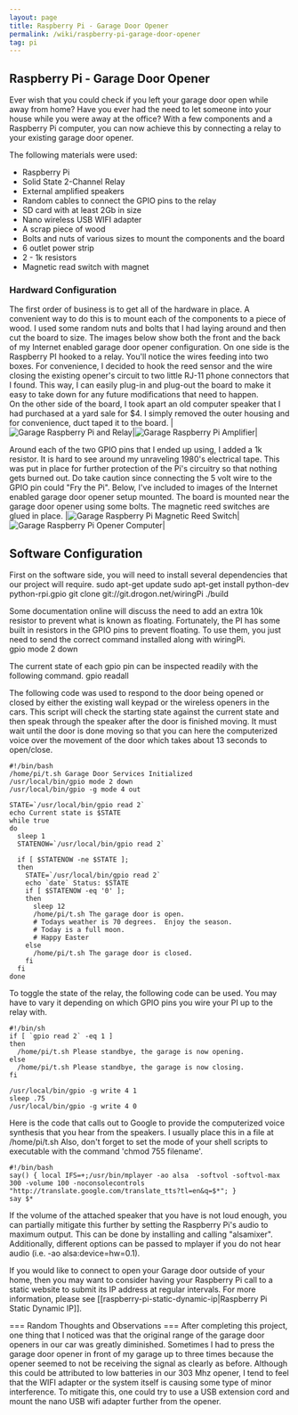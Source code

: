```yaml
---
layout: page
title: Raspberry Pi - Garage Door Opener
permalink: /wiki/raspberry-pi-garage-door-opener
tag: pi
---
```


## Raspberry Pi - Garage Door Opener

Ever wish that you could check if you left your garage door open while away from home?  Have you ever had the need to let someone into your house while you were away at the office?  With a few components and a Raspberry Pi computer, you can now achieve this by connecting a relay to your existing garage door opener.

The following materials were used:
  * Raspberry Pi
  * Solid State 2-Channel Relay
  * External amplified speakers
  * Random cables to connect the GPIO pins to the relay
  * SD card with at least 2Gb in size
  * Nano wireless USB WIFI adapter
  * A scrap piece of wood
  * Bolts and nuts of various sizes to mount the components and the board
  * 6 outlet power strip
  * 2 - 1k resistors
  * Magnetic read switch with magnet

### Hardward Configuration
The first order of business is to get all of the hardware in place.  A convenient way to do this is to mount each of the components to a piece of wood.  I used some random nuts and bolts that I had laying around and then cut the board to size.  The images below show both the front and the back of my Internet enabled garage door opener configuration.  On one side is the Raspberry PI hooked to a relay.  You'll notice the wires feeding into two boxes.  For convenience, I decided to hook the reed sensor and the wire closing the existing opener's circuit to two little RJ-11 phone connectors that I found.  This way, I can easily plug-in and plug-out the board to make it easy to take down for any future modifications that need to happen.  
On the other side of the board, I took apart an old computer speaker that I had purchased at a yard sale for $4.  I simply removed the outer housing and for convenience, duct taped it to the board.
|![Garage Raspberry Pi and Relay](/assets/images/garage_raspberry_pi_and_relay.jpg)|![Garage Raspberry Pi Amplifier](/assets/images/garage_raspberry_pi_amplifier.jpg)|

Around each of the two GPIO pins that I ended up using, I added a 1k resistor.  It is hard to see around my unraveling 1980's electrical tape.  This was put in place for further protection of the Pi's circuitry so that nothing gets burned out.  Do take caution since connecting the 5 volt wire to the GPIO pin could "Fry the Pi".
Below, I've included to images of the Internet enabled garage door opener setup mounted.  The board is mounted near the garage door opener using some bolts.  The magnetic reed switches are glued in place.
|![Garage Raspberry Pi Magnetic Reed Switch](/assets/images/garage_magnet_reed_switch.jpg)|![Garage Raspberry Pi Opener Computer](/assets/images/garage_opener_computer.jpg)|

## Software Configuration
First on the software side, you will need to install several dependencies that our project will require.
  sudo apt-get update
  sudo apt-get install python-dev python-rpi.gpio
  git clone git://git.drogon.net/wiringPi
  ./build

Some documentation online will discuss the need to add an extra 10k resistor to prevent what is known as floating.  Fortunately, the PI has some built in resistors in the GPIO pins to prevent floating.  To use them, you just need to send the correct command installed along with wiringPi.  
  gpio mode 2 down
  
The current state of each gpio pin can be inspected readily with the following command.
  gpio readall

The following code was used to respond to the door being opened or closed by either the existing wall keypad or the wireless openers in the cars.  This script will check the starting state against the current state and then speak through the speaker after the door is finished moving.  It must wait until the door is done moving so that you can here the computerized voice over the movement of the door which takes about 13 seconds to open/close.
```
#!/bin/bash
/home/pi/t.sh Garage Door Services Initialized
/usr/local/bin/gpio mode 2 down
/usr/local/bin/gpio -g mode 4 out

STATE=`/usr/local/bin/gpio read 2`
echo Current state is $STATE
while true
do
  sleep 1
  STATENOW=`/usr/local/bin/gpio read 2`

  if [ $STATENOW -ne $STATE ];
  then
    STATE=`/usr/local/bin/gpio read 2`
    echo `date` Status: $STATE
    if [ $STATENOW -eq '0' ];
    then
      sleep 12
      /home/pi/t.sh The garage door is open.
      # Todays weather is 70 degrees.  Enjoy the season.
      # Today is a full moon.
      # Happy Easter
    else
      /home/pi/t.sh The garage door is closed.
    fi
  fi
done
```

To toggle the state of the relay, the following code can be used.  You may have to vary it depending on which GPIO pins you wire your PI up to the relay with.
```
#!/bin/sh
if [ `gpio read 2` -eq 1 ]
then
  /home/pi/t.sh Please standbye, the garage is now opening.
else
  /home/pi/t.sh Please standbye, the garage is now closing.
fi

/usr/local/bin/gpio -g write 4 1
sleep .75
/usr/local/bin/gpio -g write 4 0
```

Here is the code that calls out to Google to provide the computerized voice synthesis that you hear from the speakers.  I usually place this in a file at /home/pi/t.sh  Also, don't forget to set the mode of your shell scripts to executable with the command 'chmod 755 filename'.
```
#!/bin/bash
say() { local IFS=+;/usr/bin/mplayer -ao alsa  -softvol -softvol-max 300 -volume 100 -noconsolecontrols "http://translate.google.com/translate_tts?tl=en&q=$*"; }
say $*
```

If the volume of the attached speaker that you have is not loud enough, you can partially mitigate this further by setting the Raspberry Pi's audio to maximum output.  This can be done by installing and calling "alsamixer".  Additionally, different options can be passed to mplayer if you do not hear audio (i.e. -ao alsa:device=hw=0.1).

If you would like to connect to open your Garage door outside of your home, then you may want to consider having your Raspberry Pi call to a static website to submit its IP address at regular intervals.  For more information, please see [[raspberry-pi-static-dynamic-ip|Raspberry Pi Static Dynamic IP]].

=== Random Thoughts and Observations ===
After completing this project, one thing that I noticed was that the original range of the garage door openers in our car was greatly diminished.  Sometimes I had to press the garage door opener in front of my garage up to three times because the opener seemed to not be receiving the signal as clearly as before.  Although this could be attributed to low batteries in our 303 Mhz opener, I tend to feel that the WIFI adapter or the system itself is causing some type of minor interference.  To mitigate this, one could try to use a USB extension cord and mount the nano USB wifi adapter further from the opener.
